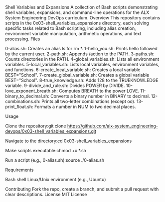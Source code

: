 Shell Variables and Expansions
A collection of Bash scripts demonstrating shell variables, expansions, and command-line operations for the ALX System Engineering DevOps curriculum.
Overview
This repository contains scripts in the 0x03-shell_variables_expansions directory, each solving specific tasks related to Bash scripting, including alias creation, environment variable manipulation, arithmetic operations, and text processing.
Files

0-alias.sh: Creates an alias ls for rm *.
1-hello_you.sh: Prints hello followed by the current user.
2-path.sh: Appends /action to the PATH.
3-paths.sh: Counts directories in the PATH.
4-global_variables.sh: Lists all environment variables.
5-local_variables.sh: Lists local variables, environment variables, and functions.
6-create_local_variable.sh: Creates a local variable BEST="School".
7-create_global_variable.sh: Creates a global variable BEST="School".
8-true_knowledge.sh: Adds 128 to the TRUEKNOWLEDGE variable.
9-divide_and_rule.sh: Divides POWER by DIVIDE.
10-love_exponent_breath.sh: Computes BREATH to the power LOVE.
11-binary_to_decimal.sh: Converts a binary number in BINARY to decimal.
12-combinations.sh: Prints all two-letter combinations (except oo).
13-print_float.sh: Formats a number in NUM to two decimal places.

Usage

Clone the repository:git clone https://github.com/alx-system_engineering-devops/0x03-shell_variables_expansions.git


Navigate to the directory:cd 0x03-shell_variables_expansions


Make scripts executable:chmod +x *.sh


Run a script (e.g., 0-alias.sh):source ./0-alias.sh



Requirements

Bash shell
Linux/Unix environment (e.g., Ubuntu)

Contributing
Fork the repo, create a branch, and submit a pull request with clear descriptions.
License
MIT License
